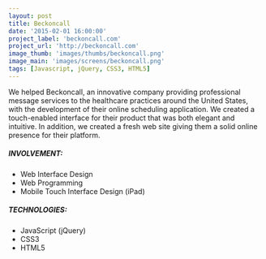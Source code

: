 ```yaml
---
layout: post
title: Beckoncall
date: '2015-02-01 16:00:00'
project_label: 'beckoncall.com'
project_url: 'http://beckoncall.com'
image_thumb: 'images/thumbs/beckoncall.png'
image_main: 'images/screens/beckoncall.png'
tags: [Javascript, jQuery, CSS3, HTML5]
---
```


We helped Beckoncall, an innovative company providing professional message services to the healthcare practices around the United States, with the development of their online scheduling application. We created a touch-enabled interface for their product that was both elegant and intuitive. In addition, we created a fresh web site giving them a solid online presence for their platform.

##### INVOLVEMENT:
* Web Interface Design
* Web Programming
* Mobile Touch Interface Design (iPad)

##### TECHNOLOGIES:
* JavaScript (jQuery)
* CSS3
* HTML5
